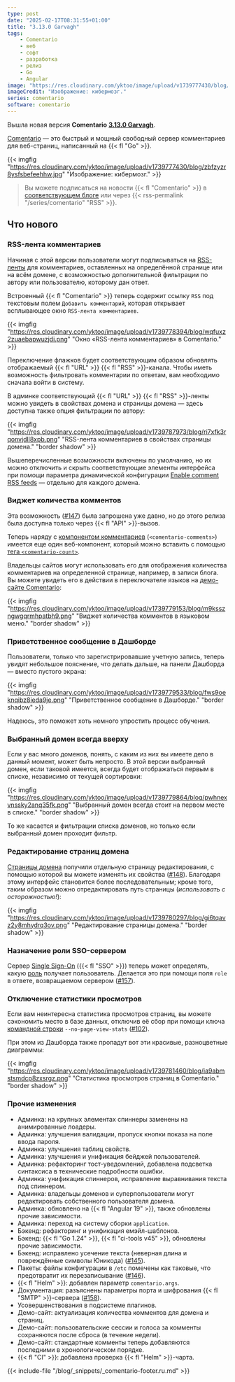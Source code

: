```yaml
---
type: post
date: "2025-02-17T08:31:55+01:00"
title: "3.13.0 Garvagh"
tags:
    - Comentario
    - веб
    - софт
    - разработка
    - релиз
    - Go
    - Angular
image: "https://res.cloudinary.com/yktoo/image/upload/v1739777430/blog/zbfzyzr8ysfsbefeehhw.jpg"
imageCredit: "Изображение: кибермозг."
series: comentario
software: comentario
---
```


Вышла новая версия **Comentario** [**3.13.0 Garvagh**](https://gitlab.com/comentario/comentario/-/releases/v3.13.0).

[Comentario](/software/comentario) — это быстрый и мощный свободный сервер комментариев для веб-страниц, написанный на {{< fl "Go" >}}.

{{< imgfig "https://res.cloudinary.com/yktoo/image/upload/v1739777430/blog/zbfzyzr8ysfsbefeehhw.jpg" "Изображение: кибермозг." >}}

> <i class="fas fa-info-circle"></i> Вы можете подписаться на новости {{< fl "Comentario" >}} в [соответствующем блоге](/series/comentario) или через {{< rss-permalink "/series/comentario" "RSS" >}}.

## Что нового

<!--more-->

### RSS-лента комментариев

Начиная с этой версии пользователи могут подписываться на [RSS-ленты](https://docs.comentario.app/en/kb/rss/) для комментариев, оставленных на определённой странице или на всём домене, с возможностью дополнительной фильтрации по автору или пользователю, которому дан ответ.

Встроенный {{< fl "Comentario" >}} теперь содержит ссылку `RSS` под текстовым полем `Добавить комментарий`, которая открывает всплывающее окно `RSS-лента комментариев`.

{{< imgfig "https://res.cloudinary.com/yktoo/image/upload/v1739778394/blog/wqfuxz2zuaebapwuzjdi.png" "Окно «RSS-лента комментариев» в Comentario." >}}

Переключение флажков будет соответствующим образом обновлять отображаемый {{< fl "URL" >}} {{< fl "RSS" >}}-канала. Чтобы иметь возможность фильтровать комментарии по ответам, вам необходимо сначала войти в систему.

В админке соответствующий {{< fl "URL" >}} {{< fl "RSS" >}}-ленты можно увидеть в свойствах домена и страницы домена — здесь доступна также опция фильтрации по автору:

{{< imgfig "https://res.cloudinary.com/yktoo/image/upload/v1739787973/blog/ri7xfk3rqonvjdll8xpb.png" "RSS-лента комментариев в свойствах страницы домена." "border shadow" >}}

Вышеперечисленные возможности включены по умолчанию, но их можно отключить и скрыть соответствующие элементы интерфейса при помощи параметра динамической конфигурации [Enable comment RSS feeds](https://docs.comentario.app/en/configuration/backend/dynamic/domain.defaults.comments.rss.enabled/) — отдельно для каждого домена.

### Виджет количества комментов

Эта возможность ([#147](https://gitlab.com/comentario/comentario/-/issues/147)) была запрошена уже давно, но до этого релиза была доступна только через {{< fl "API" >}}-вызов.

Теперь наряду с [компонентом комментариев](https://docs.comentario.app/en/configuration/embedding/comments-tag/) (`<comentario-comments>`) имеется еще один веб-компонент, который можно вставить с помощью [тега `<comentario-count>`](https://docs.comentario.app/en/configuration/embedding/count-tag/).

Владельцы сайтов могут использовать его для отображения количества комментариев на определенной странице, например, в записи блога. Вы можете увидеть его в действии в переключателе языков на [демо-сайте Comentario](https://demo.comentario.app/):

{{< imgfig "https://res.cloudinary.com/yktoo/image/upload/v1739779153/blog/m9ksszngwgqrmhpatbh9.png" "Виджет количества комментов в языковом меню." "border shadow" >}}

### Приветственное сообщение в Дашборде

Пользователи, только что зарегистрировавшие учетную запись, теперь увидят небольшое пояснение, что делать дальше, на панели Дашборда — вместо пустого экрана:

{{< imgfig "https://res.cloudinary.com/yktoo/image/upload/v1739779533/blog/fws9oeknqibz8ieda9je.png" "Приветственное сообщение в Дашборде." "border shadow" >}}

Надеюсь, это поможет хоть немного упростить процесс обучения.

### Выбранный домен всегда вверху

Если у вас много доменов, понять, с каким из них вы имеете дело в данный момент, может быть непросто. В этой версии выбранный домен, если таковой имеется, всегда будет отображаться первым в списке, независимо от текущей сортировки:

{{< imgfig "https://res.cloudinary.com/yktoo/image/upload/v1739779864/blog/pwhnexvnssky2anq35fk.png" "Выбранный домен всегда стоит на первом месте в списке." "border shadow" >}}

То же касается и фильтрации списка доменов, но только если выбранный домен проходит фильтр.

### Редактирование страниц домена

[Страницы домена](https://docs.comentario.app/en/kb/domain-page/) получили отдельную страницу редактирования, с помощью которой вы можете изменять их свойства ([#148](https://gitlab.com/comentario/comentario/-/issues/148)). Благодаря этому интерфейс становится более последовательным; кроме того, таким образом можно отредактировать путь страницы (*использовать с осторожностью!*):

{{< imgfig "https://res.cloudinary.com/yktoo/image/upload/v1739780297/blog/gi6tqavz2y8mhydrq3ov.png" "Редактирование страницы домена." "border shadow" >}}

### Назначение роли SSO-сервером

Сервер [Single Sign-On](https://docs.comentario.app/en/configuration/frontend/domain/authentication/sso/) ({{< fl "SSO" >}}) теперь может определять, какую [роль](https://docs.comentario.app/en/kb/permissions/roles/) получает пользователь. Делается это при помощи поля `role` в ответе, возвращаемом сервером ([#157](https://gitlab.com/comentario/comentario/-/issues/157)).

### Отключение статистики просмотров

Если вам неинтересна статистика просмотров страниц, вы можете сэкономить место в базе данных, отключив её сбор при помощи ключа [командной строки](https://docs.comentario.app/en/configuration/backend/static/) `--no-page-view-stats` ([#102](https://gitlab.com/comentario/comentario/-/issues/102)).

При этом из Дашборда также пропадут вот эти красивые, разноцветные диаграммы:

{{< imgfig "https://res.cloudinary.com/yktoo/image/upload/v1739781460/blog/ia9abmstsmdcp8zxsrgz.png" "Статистика просмотров страниц в Comentario." "border shadow" >}}

### Прочие изменения

* Админка: на крупных элементах спиннеры заменены на анимированные лоадеры.
* Админка: улучшения валидации, пропуск кнопки показа на поле ввода пароля.
* Админка: улучшения таблиц свойств.
* Админка: улучшения и унификация бейджей пользователей.
* Админка: рефакторинг тост-уведомлений, добавлена подсветка синтаксиса в технические подробности ошибки.
* Админка: унификация спиннеров, исправление выравнивания текста под спиннером.
* Админка: владельцы доменов и суперпользователи могут редактировать собственного пользователя домена.
* Админка: обновлено на {{< fl "Angular 19" >}}, также обновлены прочие зависимости.
* Админка: переход на систему сборки `application`.
* Бэкенд: рефакторинг и унификация емэйл-шаблонов.
* Бэкенд: {{< fl "Go 1.24" >}}, {{< fl "ci-tools v45" >}}, обновлены прочие зависимости.
* Бэкенд: исправлено усечение текста (неверная длина и повреждённые символы Юникода) ([#145](https://gitlab.com/comentario/comentario/-/issues/145)).
* Пакеты: файлы конфигурации в `/etc` помечены как таковые, что предотвратит их перезаписывание ([#146](https://gitlab.com/comentario/comentario/-/issues/146)).
* {{< fl "Helm" >}}: добавлен параметр `comentario.args`.
* Документация: разъяснены параметры порта и шифрования {{< fl "SMTP" >}}-сервера ([#158](https://gitlab.com/comentario/comentario/-/issues/158)).
* Усовершенствования в подсистеме плагинов.
* Демо-сайт: актуализация количества комментов для домена и страниц.
* Демо-сайт: пользовательские сессии и голоса за комменты сохраняются после сброса (в течение недели).
* Демо-сайт: стандартные комменты теперь добавляются последними в хронологическом порядке.
* {{< fl "CI" >}}: добавлена проверка {{< fl "Helm" >}}-чарта.

{{< include-file "/blog/_snippets/_comentario-footer.ru.md" >}}
